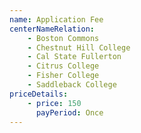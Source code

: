```yaml
---
name: Application Fee
centerNameRelation:
    - Boston Commons
    - Chestnut Hill College
    - Cal State Fullerton
    - Citrus College
    - Fisher College
    - Saddleback College
priceDetails:
    - price: 150
      payPeriod: Once
---
```

